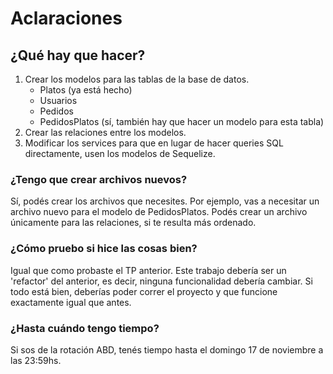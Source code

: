 # Aclaraciones

## ¿Qué hay que hacer?

1. Crear los modelos para las tablas de la base de datos.
    - Platos (ya está hecho)
    - Usuarios
    - Pedidos
    - PedidosPlatos (sí, también hay que hacer un modelo para esta tabla)
2. Crear las relaciones entre los modelos.
3. Modificar los services para que en lugar de hacer queries SQL directamente, usen los modelos de Sequelize.

### ¿Tengo que crear archivos nuevos?

Sí, podés crear los archivos que necesites. Por ejemplo, vas a necesitar un archivo nuevo para el modelo de PedidosPlatos. Podés crear un archivo únicamente para las relaciones, si te resulta más ordenado.

### ¿Cómo pruebo si hice las cosas bien?

Igual que como probaste el TP anterior. Este trabajo debería ser un 'refactor' del anterior, es decir, ninguna funcionalidad debería cambiar. Si todo está bien, deberías poder correr el proyecto y que funcione exactamente igual que antes.

### ¿Hasta cuándo tengo tiempo?

Si sos de la rotación ABD, tenés tiempo hasta el domingo 17 de noviembre a las 23:59hs.
